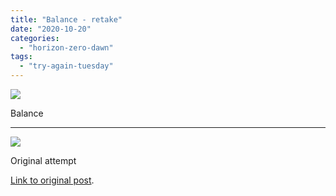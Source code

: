 ```yaml
---
title: "Balance - retake"
date: "2020-10-20"
categories: 
  - "horizon-zero-dawn"
tags: 
  - "try-again-tuesday"
---
```


[![](images/Balance-retake-scaled-1.jpg)](http://davidpeach.co.uk/wp-content/uploads/2020/10/Balance-retake-scaled-1.jpg)

Balance

* * *

![](images/Balance-1024x576.jpg)

Original attempt

[Link to original post](https://davidpeach.co.uk/2019/09/29/balance/).
